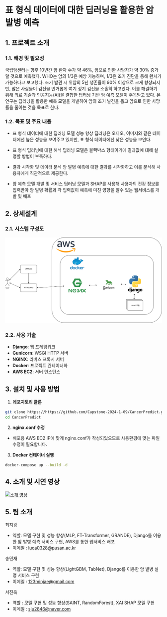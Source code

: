 # 표 형식 데이터에 대한 딥러닝을 활용한 암 발병 예측

## 1. 프로젝트 소개
### 1.1. 배경 및 필요성
국립암센터는 향후 10년간 암 환자 수가 약 46%, 암으로 인한 사망자가 약 30% 증가할 것으로 예측했다. WHO는 암의 1/3은 예방 가능하며, 1/3은 조기 진단을 통해 완치가 가능하다고 보고했다. 조기 발견 시 위암의 5년 생존율이 90% 이상으로 크게 향상되지만, 많은 사람들이 검진을 번거롭게 여겨 정기 검진을 소홀히 하고있다. 이를 해결하기 위해 의료 기술과 인공지능(AI)을 결합한 딥러닝 기반 암 예측 모델이 주목받고 있다. 본 연구는 딥러닝을 활용한 예측 모델을 개발하여 암의 조기 발견을 돕고 암으로 인한 사망률을 줄이는 것을 목표로 한다.

### 1.2. 목표 및 주요 내용

- 표 형식 데이터에 대한 딥러닝 모델 성능 향상
  딥러닝은 오디오, 이미지와 같은 데이터에선 높은 성능을 보여주고 있지만, 표 형식 데이터에선 낮은 성능을 보인다.

- 표 형식 딥러닝에 대한 해석
  딥러닝 모델은 블랙박스 형태이기에 결과값에 대해 설명할 방법이 부족하다.

- 결과 시각화 및 데이터 분석
  암 발병 예측에 대한 결과를 시각화하고 이를 분석해 사용자에게 직관적으로 제공한다.

- 암 예측 모델 개발 및 서비스
  딥러닝 모델과 SHAP를 사용해 사용자의 건강 정보를 입력받아 암 발병 확률과 각 입력값이 예측에 미친 영향을 알수 있는 웹서비스를 개발 및 배포

## 2. 상세설계
### 2.1. 시스템 구성도
![시스템 구성도](./image/system_architecture.png)


### 2.2. 사용 기술
- **Django**: 웹 프레임워크
- **Gunicorn**: WSGI HTTP 서버
- **NGINX**: 리버스 프록시 서버
- **Docker**: 프로젝트 컨테이너화
- **AWS EC2**: 서버 인스턴스 

## 3. 설치 및 사용 방법
1. **레포지토리 클론**
  ```bash
  git clone https://https://github.com/Capstone-2024-1-09/CancerPredict.git
  cd CancerPredict
  ```

2. **nginx.conf 수정**
  - 배포용 AWS EC2 IP에 맞게 nginx.conf가 작성되있으므로 사용환경에 맞는 파일수정이 필요합니다.

3. **Docker 컨테이너 실행**
  ```bash
  docker-compose up --build -d
  ```

## 4. 소개 및 시연 영상
[![소개 영상](http://img.youtube.com/vi/zh_gQ_lmLqE/0.jpg)](https://www.youtube.com/watch?v=zh_gQ_lmLqE)

## 5. 팀 소개

최지광
- 역할: 모델 구현 및 성능 향상(MLP, FT-Transformer, GRANDE), Django를 이용한 암 발병 예측 서비스 구현, AWS를 통한 웹서비스 배포
- 이메일 : luca0328@pusan.ac.kr

송민재
- 역할: 모델 구현 및 성능 향상(LightGBM, TabNet), Django를 이용한 암 발병 설명 서비스 구현
- 이메일 : 123minjae@gmail.com

서진욱
- 역할 : 모델 구현 및 성능 향상(SAINT, RandomForest), XAI SHAP 모델 구현
- 이메일 : sju2846@naver.com
